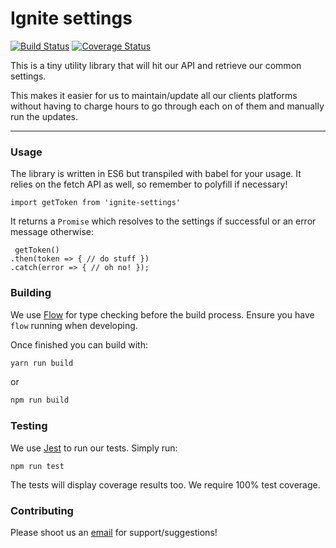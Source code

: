 # Ignite settings

[![Build Status](https://travis-ci.org/igniteonline/ignite-settings.svg?branch=master)](https://travis-ci.org/igniteonline/ignite-settings)
[![Coverage Status](https://coveralls.io/repos/github/igniteonline/ignite-settings/badge.svg?branch=master)](https://coveralls.io/github/igniteonline/ignite-settings?branch=master)

This is a tiny utility library that will hit our API and retrieve our common settings.

This makes it easier for us to maintain/update all our clients platforms without having to charge hours to go through each on of them and manually run the updates.

---

### Usage
The library is written in ES6 but transpiled with babel for your usage.
It relies on the fetch API as well, so remember to polyfill if necessary!

```import getToken from 'ignite-settings'```

It returns a `Promise` which resolves to the settings if successful or an error message otherwise:

```
 getToken()
.then(token => { // do stuff })
.catch(error => { // oh no! });
```
### Building
We use [Flow](https://flow.org/en/docs/) for type checking before the build process.
Ensure you have `flow` running when developing.

Once finished you can build with:
```javascript
yarn run build
```
or
```javascript
npm run build
```
### Testing
We use [Jest](https://github.com/facebook/jest) to run our tests.
Simply run: 

```npm run test```

The tests will display coverage results too.
We require 100% test coverage.

### Contributing
Please shoot us an [email](mailto:studio@igniteonline.com.au) for support/suggestions!